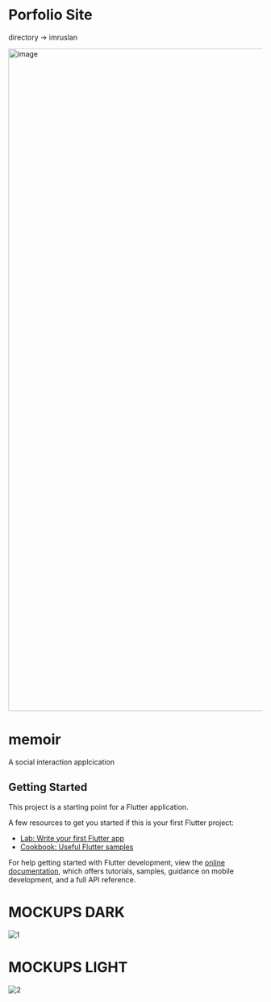# Porfolio Site
directory -> imruslan

<img width="1312" alt="image" src="https://github.com/ruslan-durrani/Flutter-Projects/assets/71668800/fc9f0a45-a5e5-48a4-aec7-e95ffa2de91a">

# memoir

A social interaction applcication

## Getting Started

This project is a starting point for a Flutter application.

A few resources to get you started if this is your first Flutter project:

- [Lab: Write your first Flutter app](https://docs.flutter.dev/get-started/codelab)
- [Cookbook: Useful Flutter samples](https://docs.flutter.dev/cookbook)

For help getting started with Flutter development, view the
[online documentation](https://docs.flutter.dev/), which offers tutorials,
samples, guidance on mobile development, and a full API reference.

# MOCKUPS DARK
![1](https://github.com/ruslan-durrani/Flutter-Projects/assets/71668800/d879c84e-0308-43f9-84b1-7a43a0eec5d5)
# MOCKUPS LIGHT
![2](https://github.com/ruslan-durrani/Flutter-Projects/assets/71668800/5b7876ba-8b4d-45b1-8b90-6604971de734)
